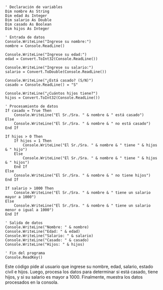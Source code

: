 ```visual basic
' Declaración de variables
Dim nombre As String
Dim edad As Integer
Dim salario As Double
Dim casado As Boolean
Dim hijos As Integer

' Entrada de datos
Console.WriteLine("Ingrese su nombre:")
nombre = Console.ReadLine()

Console.WriteLine("Ingrese su edad:")
edad = Convert.ToInt32(Console.ReadLine())

Console.WriteLine("Ingrese su salario:")
salario = Convert.ToDouble(Console.ReadLine())

Console.WriteLine("¿Está casado? (S/N)")
casado = Console.ReadLine() = "S"

Console.WriteLine("¿Cuántos hijos tiene?")
hijos = Convert.ToInt32(Console.ReadLine())

' Procesamiento de datos
If casado = True Then
    Console.WriteLine("El Sr./Sra. " & nombre & " está casado")
Else
    Console.WriteLine("El Sr./Sra. " & nombre & " no está casado")
End If

If hijos > 0 Then
    If hijos = 1 Then
        Console.WriteLine("El Sr./Sra. " & nombre & " tiene " & hijos & " hijo")
    Else
        Console.WriteLine("El Sr./Sra. " & nombre & " tiene " & hijos & " hijos")
    End If
Else
    Console.WriteLine("El Sr./Sra. " & nombre & " no tiene hijos")
End If

If salario > 1000 Then
    Console.WriteLine("El Sr./Sra. " & nombre & " tiene un salario mayor a 1000")
Else
    Console.WriteLine("El Sr./Sra. " & nombre & " tiene un salario menor o igual a 1000")
End If

' Salida de datos
Console.WriteLine("Nombre: " & nombre)
Console.WriteLine("Edad: " & edad)
Console.WriteLine("Salario: " & salario)
Console.WriteLine("Casado: " & casado)
Console.WriteLine("Hijos: " & hijos)

' Fin del programa
Console.ReadKey()
```

Este código pide al usuario que ingrese su nombre, edad, salario, estado civil e hijos. Luego, procesa los datos para determinar si está casado, tiene hijos, y si su salario es mayor a 1000. Finalmente, muestra los datos procesados en la consola.